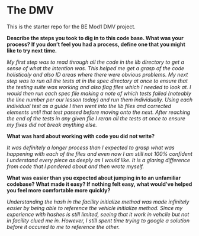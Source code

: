 # The DMV

This is the starter repo for the BE Mod1 DMV project.

**Describe the steps you took to dig in to this code base. What was your process? If you don’t feel you had a process, define one that you might like to try next time.**

*My first step was to read through all the code in the lib directory to get a sense of what the intention was. This helped me get a grasp of the code holisticaly and also ID areas where there were obvious problems. My next step was to run all the tests at in the spec directory at once to ensure that the testing suite was working and also flag files which I needed to look at. I would then run each spec file making a note of which tests failed (noteably the line number per our lesson today) and run them individually. Using each individual test as a guide I then went into the lib files and corrected elements until that test passed before moving onto the next. After reaching the end of the tests in any given file I reran all the tests at once to ensure my fixes did not break anything else.*

**What was hard about working with code you did not write?**

*It was definitely a longer process than I expected to grasp what was happening with each of the files and even now I am still not 100% confident I understand every piece as deeply as I would like. It is a glaring difference from code that I pondered about and then wrote myself.* 

 **What was easier than you expected about jumping in to an unfamiliar codebase? What made it easy? If nothing felt easy, what would’ve helped you feel more comfortable more quickly?**

*Understanding the hash in the facility initialize method was made infinitely easier by being able to reference the vehicle initialize method. Since my experience with hashes is still limited, seeing that it work in vehcile but not in facility clued me in. However, I still spent time trying to google a solution before it occured to me to reference the other.*